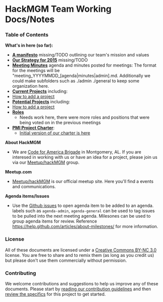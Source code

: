 # HackMGM Team Working Docs/Notes

### Table of Contents

**What's in here (so far):**

-  **[A manifesto](manifesto.md)** missing/TODO outlining our team's mission and values
-  **[Our Strategy for 2015](/strategy/2015.md)**  missing/TODO
-  **[Meeting Minutes](/meetings)** agenda and minutes posted for meetings:
     The format for the meetings will be "meeting_YYYYMMDD_[agenda|minutes|admin].md.
     Additionally we could make subfolders such as ./admin ./general to keep some organization here.
-  **[Current Projects](/projects)** including:
  - [How to add a project](/projects/howtoadd.md)
-  **[Potential Projects](/projects_pending)** including:
  - [How to add a project](/projects_pending/howtoadd.md)
- **[Roles](/roles)**
  - Needs work here, there were more roles and positions that were being voted on in the previous meetings 
- **[PMI Project Charter](/pmi_project_charter)**:
  - [Initial version of our charter is here](/pmi_project_charter/project_charter_hackMGM_PMI.docx)

**About HackMGM**
- We are [Code for America Brigade](http://brigade.codeforamerica.org/brigade/) in Montgomery, AL. If you are
  interesed in working with us or have an idea for a project, please join us via our [Meetup/hackMGM](https://meetup.com/hackMGM) group.

**Meetup.com** 
- [Meetup/hackMGM](https://meetup.com/hackMGM) is our official meetup site. Here you'll find a events and communications.

**Agenda items/Issues**
- Use the [Github issues](https://github.com/HackMGM/hackmgm-notes/issues) to open agenda item to be added to an agenda.
  labels such as `agenda-admin`, `agenda-general` can be used to tag issues to be pulled into the next meeting agenda.
  Milesones can be used to group agenda items for review. Reference https://help.github.com/articles/about-milestones/
  for more information.

### License

All of these documents are licensed under a [Creative Commons BY-NC 3.0](http://creativecommons.org/licenses/by-nc/3.0/) license. You are free to share and to remix them (as long as you credit us) but please don't use them commercially without permission.

### Contributing

We welcome contributions and suggestions to help us improve any of these documents. Please start by [reading our contribution guidelines](/how-to-work-with-us/contributing.md) and then [review the specifics](contributing.md) for this project to get started.

